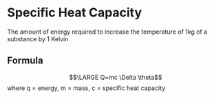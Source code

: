 # Specific Heat Capacity
The amount of energy required to increase the temperature of 1kg of a substance by 1 Kelvin

## Formula
$$\LARGE Q=mc \Delta \theta$$
where q = energy, m = mass, c = specific heat capacity 